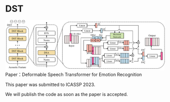 # DST
![DST_framework](./figures/framework.png)
Paper：Deformable Speech Transformer for Emotion Recognition

This paper was submitted to ICASSP 2023.

We will publish the code as soon as the paper is accepted.